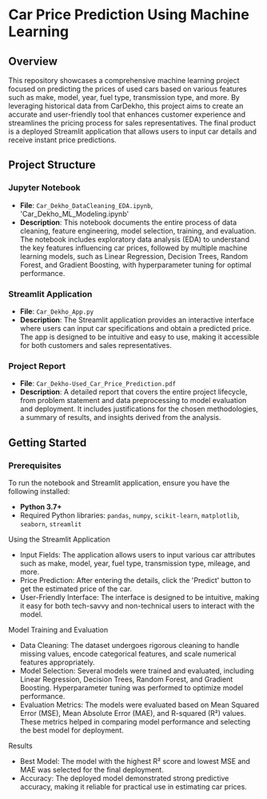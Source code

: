 # Car Price Prediction Using Machine Learning

## Overview

This repository showcases a comprehensive machine learning project focused on predicting the prices of used cars based on various features such as make, model, year, fuel type, transmission type, and more. By leveraging historical data from CarDekho, this project aims to create an accurate and user-friendly tool that enhances customer experience and streamlines the pricing process for sales representatives. The final product is a deployed Streamlit application that allows users to input car details and receive instant price predictions.

## Project Structure

### **Jupyter Notebook**
   - **File**: `Car_Dekho_DataCleaning_EDA.ipynb`, 'Car_Dekho_ML_Modeling.ipynb'
   - **Description**: This notebook documents the entire process of data cleaning, feature engineering, model selection, training, and evaluation. The notebook includes exploratory data analysis (EDA) to understand the key features influencing car prices, followed by multiple machine learning models, such as Linear Regression, Decision Trees, Random Forest, and Gradient Boosting, with hyperparameter tuning for optimal performance.

### **Streamlit Application**
   - **File**: `Car_Dekho_App.py`
   - **Description**: The Streamlit application provides an interactive interface where users can input car specifications and obtain a predicted price. The app is designed to be intuitive and easy to use, making it accessible for both customers and sales representatives.

### **Project Report**
   - **File**: `Car_Dekho-Used_Car_Price_Prediction.pdf`
   - **Description**: A detailed report that covers the entire project lifecycle, from problem statement and data preprocessing to model evaluation and deployment. It includes justifications for the chosen methodologies, a summary of results, and insights derived from the analysis.


## Getting Started

### Prerequisites
To run the notebook and Streamlit application, ensure you have the following installed:

- **Python 3.7+**
- Required Python libraries: `pandas`, `numpy`, `scikit-learn`, `matplotlib`, `seaborn`, `streamlit`

 Using the Streamlit Application
- Input Fields: The application allows users to input various car attributes such as make, model, year, fuel type, transmission type, mileage, and more.
- Price Prediction: After entering the details, click the 'Predict' button to get the estimated price of the car.
- User-Friendly Interface: The interface is designed to be intuitive, making it easy for both tech-savvy and non-technical users to interact with the model.

Model Training and Evaluation
- Data Cleaning: The dataset undergoes rigorous cleaning to handle missing values, encode categorical features, and scale numerical features appropriately.
- Model Selection: Several models were trained and evaluated, including Linear Regression, Decision Trees, Random Forest, and Gradient Boosting. Hyperparameter tuning was performed to optimize model performance.
- Evaluation Metrics: The models were evaluated based on Mean Squared Error (MSE), Mean Absolute Error (MAE), and R-squared (R²) values. These metrics helped in comparing model performance and selecting the best model for deployment.

Results
- Best Model: The model with the highest R² score and lowest MSE and MAE was selected for the final deployment.
- Accuracy: The deployed model demonstrated strong predictive accuracy, making it reliable for practical use in estimating car prices.
